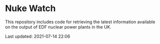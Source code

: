 # Nuke Watch

This repository includes code for retrieving the latest information available on the output of EDF nuclear power plants in the UK.

Last updated: 2021-07-14 22:06